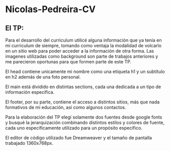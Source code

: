 # Nicolas-Pedreira-CV

<h2>El TP:</h2>
<p>Para el desarrollo del curriculum utilicé alguna información que ya tenía en mi curriculum de siempre, tomando como ventaja la modalidad de volcarlo en un sitio web para poder acceder a la información de otra forma. Las imagenes utilizadas como background son parte de trabajos anteriores y me parecieron oportunas para que formen parte de este TP.</p>

<p>El head contiene unicamente mi nombre como una etiqueta h1 y un subtítulo en h2 además de una foto personal.</p>
<p>El main está dividido en distintas sections, cada una dedicada a un tipo de información específica.</p>
<p>El footer, por su parte, contiene el acceso a distintos sitios, más que nada formativos de mi educación, así como algunos contactos.</p>
<p>Para la elaboración del TP elegí solamente dos fuentes desde google fonts y busqué la jerarquización combinando distintos estilos y colores de fuente, cada uno específicamente utilizado para un propósito específico.</p>
<p>El editor de código utilizado fue Dreamweaver y el tamaño de pantalla trabajado 1360x768px.</p>
